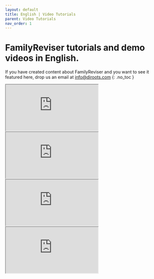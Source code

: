 ```yaml
---
layout: default
title: English | Video Tutorials
parent: Video Tutorials
nav_order: 1
---
```


# FamilyReviser tutorials and demo videos in English.
If you have created content about FamilyReviser and you want to see it featured here, drop us an email at info@diroots.com
{: .no_toc }

 <div class="di-iframe-container">
  <iframe
  title="FamilyReviser | FamilyReviser Revit Add-in | Version 1.2"
  class="di-responsive-iframe" 
  src="https://www.youtube.com/embed/9oDRpG1BAYU">
  </iframe>
</div> 

 <div class="di-iframe-container">
  <iframe
  title="FamilyReviser | FamilyReviser | Creating Revit Families repositories"
  class="di-responsive-iframe" 
  src="https://www.youtube.com/embed/uoZJNiijjJw">
  </iframe>
</div> 

 <div class="di-iframe-container">
  <iframe
  title="FamilyReviser | FamilyReviser || Diroots || Revit Addin || Revit User || must watch"
  class="di-responsive-iframe"
  src="https://www.youtube.com/embed/5mIFJh6mNqk">
  </iframe>
</div> 

 <div class="di-iframe-container">
  <iframe
  title="FamilyReviser | FamilyReviser | Revit Add-in For Managing Families and Worksets - DiRoots"
  class="di-responsive-iframe"
  src="https://www.youtube.com/embed/p-kz5_zfcls">
  </iframe>
</div>